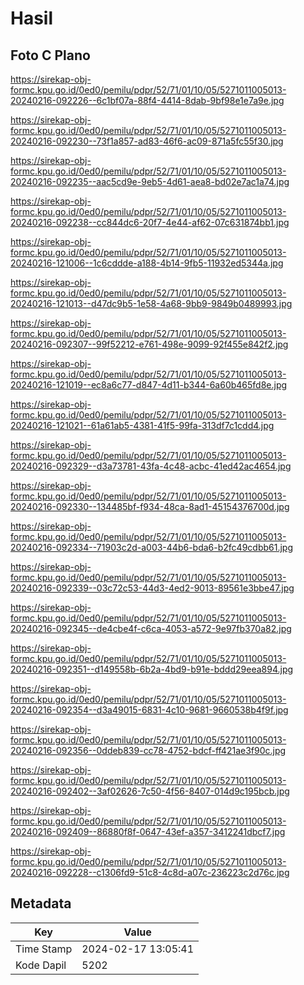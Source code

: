 # Hasil

## Foto C Plano

https://sirekap-obj-formc.kpu.go.id/0ed0/pemilu/pdpr/52/71/01/10/05/5271011005013-20240216-092226--6c1bf07a-88f4-4414-8dab-9bf98e1e7a9e.jpg

https://sirekap-obj-formc.kpu.go.id/0ed0/pemilu/pdpr/52/71/01/10/05/5271011005013-20240216-092230--73f1a857-ad83-46f6-ac09-871a5fc55f30.jpg

https://sirekap-obj-formc.kpu.go.id/0ed0/pemilu/pdpr/52/71/01/10/05/5271011005013-20240216-092235--aac5cd9e-9eb5-4d61-aea8-bd02e7ac1a74.jpg

https://sirekap-obj-formc.kpu.go.id/0ed0/pemilu/pdpr/52/71/01/10/05/5271011005013-20240216-092238--cc844dc6-20f7-4e44-af62-07c631874bb1.jpg

https://sirekap-obj-formc.kpu.go.id/0ed0/pemilu/pdpr/52/71/01/10/05/5271011005013-20240216-121006--1c6cddde-a188-4b14-9fb5-11932ed5344a.jpg

https://sirekap-obj-formc.kpu.go.id/0ed0/pemilu/pdpr/52/71/01/10/05/5271011005013-20240216-121013--d47dc9b5-1e58-4a68-9bb9-9849b0489993.jpg

https://sirekap-obj-formc.kpu.go.id/0ed0/pemilu/pdpr/52/71/01/10/05/5271011005013-20240216-092307--99f52212-e761-498e-9099-92f455e842f2.jpg

https://sirekap-obj-formc.kpu.go.id/0ed0/pemilu/pdpr/52/71/01/10/05/5271011005013-20240216-121019--ec8a6c77-d847-4d11-b344-6a60b465fd8e.jpg

https://sirekap-obj-formc.kpu.go.id/0ed0/pemilu/pdpr/52/71/01/10/05/5271011005013-20240216-121021--61a61ab5-4381-41f5-99fa-313df7c1cdd4.jpg

https://sirekap-obj-formc.kpu.go.id/0ed0/pemilu/pdpr/52/71/01/10/05/5271011005013-20240216-092329--d3a73781-43fa-4c48-acbc-41ed42ac4654.jpg

https://sirekap-obj-formc.kpu.go.id/0ed0/pemilu/pdpr/52/71/01/10/05/5271011005013-20240216-092330--134485bf-f934-48ca-8ad1-45154376700d.jpg

https://sirekap-obj-formc.kpu.go.id/0ed0/pemilu/pdpr/52/71/01/10/05/5271011005013-20240216-092334--71903c2d-a003-44b6-bda6-b2fc49cdbb61.jpg

https://sirekap-obj-formc.kpu.go.id/0ed0/pemilu/pdpr/52/71/01/10/05/5271011005013-20240216-092339--03c72c53-44d3-4ed2-9013-89561e3bbe47.jpg

https://sirekap-obj-formc.kpu.go.id/0ed0/pemilu/pdpr/52/71/01/10/05/5271011005013-20240216-092345--de4cbe4f-c6ca-4053-a572-9e97fb370a82.jpg

https://sirekap-obj-formc.kpu.go.id/0ed0/pemilu/pdpr/52/71/01/10/05/5271011005013-20240216-092351--d149558b-6b2a-4bd9-b91e-bddd29eea894.jpg

https://sirekap-obj-formc.kpu.go.id/0ed0/pemilu/pdpr/52/71/01/10/05/5271011005013-20240216-092354--d3a49015-6831-4c10-9681-9660538b4f9f.jpg

https://sirekap-obj-formc.kpu.go.id/0ed0/pemilu/pdpr/52/71/01/10/05/5271011005013-20240216-092356--0ddeb839-cc78-4752-bdcf-ff421ae3f90c.jpg

https://sirekap-obj-formc.kpu.go.id/0ed0/pemilu/pdpr/52/71/01/10/05/5271011005013-20240216-092402--3af02626-7c50-4f56-8407-014d9c195bcb.jpg

https://sirekap-obj-formc.kpu.go.id/0ed0/pemilu/pdpr/52/71/01/10/05/5271011005013-20240216-092409--86880f8f-0647-43ef-a357-3412241dbcf7.jpg

https://sirekap-obj-formc.kpu.go.id/0ed0/pemilu/pdpr/52/71/01/10/05/5271011005013-20240216-092228--c1306fd9-51c8-4c8d-a07c-236223c2d76c.jpg


## Metadata

| Key        | Value               |
| ---------- | ------------------- |
| Time Stamp | 2024-02-17 13:05:41 |
| Kode Dapil | 5202                |



